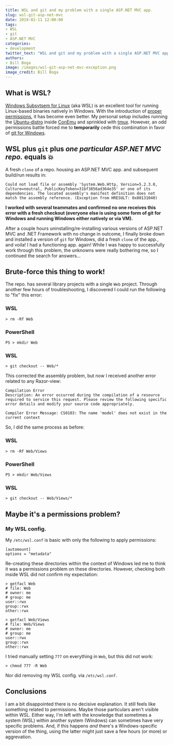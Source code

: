 ```yaml
---
title: WSL and git and my problem with a single ASP.NET MVC app.
slug: wsl-git-asp-net-mvc
date: 2019-02-11 12:00:00
tags:
- WSL
- git
- ASP.NET MVC
categories:
- development
twitter_text: "WSL and git and my problem with a single ASP.NET MVC app."
authors: 
- Bill Boga
image: /images/wsl-git-asp-net-mvc-exception.png
image_credit: Bill Boga
---
```


## What is WSL?

[Windows Subsytsem for Linux](https://en.wikipedia.org/wiki/Windows_Subsystem_for_Linux) (aka WSL) is an excellent tool for running Linux-based binaries natively in Windows. With the introduction of [proper permissions](https://blogs.msdn.microsoft.com/commandline/2018/01/12/chmod-chown-wsl-improvements/), it has become even better. My personal setup includes running the [Ubuntu-distro](https://www.microsoft.com/en-us/p/ubuntu/9nblggh4msv6?activetab=pivot:overviewtab) inside [ConEmu](https://conemu.github.io/) and sprinkled with [tmux](https://en.wikipedia.org/wiki/Tmux). However, an odd permissions battle forced me to **temporarily** cede this combination in favor of [git for Windows](https://git-scm.com/download/win).

## WSL plus `git` plus *one particular ASP.NET MVC repo.* equals 💥

A fresh `clone` of a repo. housing an ASP.NET MVC app. and subsequent build/run results in:

```
Could not load file or assembly 'System.Web.Http, Version=5.2.3.0, Culture=neutral, PublicKeyToken=31bf3856ad364e35' or one of its dependencies. The located assembly's manifest definition does not match the assembly reference. (Exception from HRESULT: 0x80131040)
```

**I worked with several teammates and confirmed no one receives this error with a fresh checkout (everyone else is using some form of git for Windows and running Windows either natively or via VM).**

After a couple hours uninstalling/re-installing various versions of ASP.NET MVC and .NET Framework with no change in outcome, I finally broke down and installed a version of `git` for Windows, did a fresh `clone` of the app., and voila! I had a functioning app. again! While I was happy to successfully work through this problem, the unknowns were really bothering me, so I continued the search for answers...

## Brute-force this thing to work!

The repo. has several library projects with a single `Web` project. Through another few hours of troubleshooting, I discovered I could run the following to "fix" this error:

### WSL

```
> rm -Rf Web
```

### PowerShell

```
PS > mkdir Web
```

### WSL

```
> git checkout -- Web/*
```

This corrected the assembly problem, but now I received another error related to any Razor-view:

```
Compilation Error
Description: An error occurred during the compilation of a resource required to service this request. Please review the following specific error details and modify your source code appropriately.

Compiler Error Message: CS0103: The name 'model' does not exist in the current context
```

So, I did the same process as before:

### WSL

```
> rm -Rf Web/Views
```

### PowerShell

```
PS > mkdir Web/Views
```

### WSL

```
> git checkout -- Web/Views/*
```

## Maybe it's a permissions problem?

### My WSL config.

My `/etc/wsl.conf` is basic with only the following to apply permissions:

```
[automount]
options = "metadata"
```

Re-creating these directories within the context of Windows led me to think it was a permissions problem on these directories. However, checking both inside WSL did not confirm my expectation:

```
> getfacl Web
# file: Web
# owner: me
# group: me
user::rwx
group::rwx
other::rwx

> getfacl Web/Views
# file: Web/Views
# owner: me
# group: me
user::rwx
group::rwx
other::rwx
```

I tried manually setting `777` on everything in `Web`, but this did not work:

```
> chmod 777 -R Web
```

Nor did removing my WSL config. via `/etc/wsl.conf`.

## Conclusions

I am a bit disappointed there is no decisive explanation. It still feels like something related to permissions. Maybe those particulars aren't visible within WSL. Either way, I'm left with the knowledge that sometimes a system (WSL) within another system (Windows) can sometimes have very specific problems. And, if this happens *and* there's a Windows-specific version of the thing, using the latter might just save a few hours (or more) or aggrevation.
